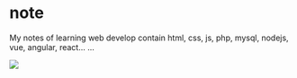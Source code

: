 # note

My notes of learning web develop contain html, css, js, php, mysql, nodejs, vue, angular, react... ...

![](https://cn.bing.com/images/search?view=detailV2&ccid=RIUdOCPF&id=19943762E1A79015A841B17BD423F43F04F7D3F1&thid=OIP.RIUdOCPFEUextAY9wZfbZwHaFk&q=%e5%ad%a6%e4%b9%a0&simid=608027501194642519&selectedIndex=122)
